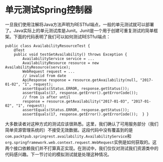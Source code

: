 # 单元测试Spring控制器

一旦我们使用注解将Java方法声明为RESTful端点，一般的单元测试就可以部署了。Java实际上的单元测试库是Junit。Junit是一个用于创建可重复测试的简单框架。下面的代码表明了我们可以如何测试RESTful端点：

```
public class AvailabilityResourceTest {  
    @Test  
    public void testGetAvailability() throws Exception {    
        AvailabilityService service = ...    
        AvailabilityResource resource = new AvailabilityResource(service);    
        WebRequest request = ...    
        // invalid from date    
        ApiResponse response = resource.getAvailability(null, "2017-01-02", "1", request);    
        assertEquals(Status.ERROR, response.getStatus());    
        assertEquals(17, response.getError().getErrorCode());    
        // from is after until    
        response = resource.getAvailability("2017-01-03", "2017-01-02", "1", request);    
        assertEquals(Status.ERROR, response.getStatus());    
        assertEquals(17, response.getError().getErrorCode());  } }
```

大多数读者对这种方式的测试应该很熟悉。这里，我们确认了可用服务部分（我们简单资源管理系统的）不接受无效数据。这段代码中没有覆盖到的是`com.packtpub.springrest.availability.AvailabilityService`和`org.springframework.web.context.request.WebRequest`实例是如何获取的。这两个接口依赖我们并不打算真正实现。在测试中，我们仅仅对测试我们资源类中的代码感兴趣。下一节讨论的模拟测试就是处理这种情况。
